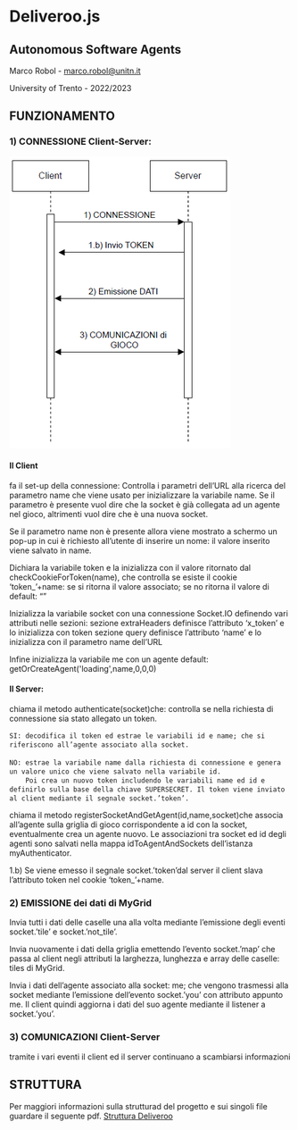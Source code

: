 # Deliveroo.js

## Autonomous Software Agents

Marco Robol - marco.robol@unitn.it

University of Trento - 2022/2023

## FUNZIONAMENTO
### 1) CONNESSIONE Client-Server:
![Image text](/README-Image/Immagine-Funzionamento.PNG)
#### Il Client
fa il set-up della connessione:
Controlla i parametri dell’URL alla ricerca del parametro name che viene usato per inizializzare la variabile name. Se il parametro è presente vuol dire che la socket è già collegata ad un agente nel gioco, altrimenti vuol dire che è una nuova socket.

Se il parametro name non è presente allora viene mostrato a schermo un pop-up in cui è richiesto all’utente di inserire un nome: il valore inserito viene salvato in name.

Dichiara la variabile token e la inizializza con il valore ritornato dal checkCookieForToken(name), che controlla se esiste il cookie ‘token_’+name:
se si ritorna il valore associato; se no ritorna il valore di default: “”

Inizializza la variabile socket con una connessione Socket.IO definendo vari attributi nelle sezioni:
sezione extraHeaders definisce l’attributo ‘x_token’ e lo inizializza con token
sezione query definisce l’attributo ‘name’ e lo inizializza con il parametro name dell’URL

Infine inizializza la variabile me con un agente default: getOrCreateAgent('loading',name,0,0,0)

#### Il Server:
chiama il metodo authenticate(socket)che:
controlla se nella richiesta di connessione sia stato allegato un token.

    SI: decodifica il token ed estrae le variabili id e name; che si riferiscono all’agente associato alla socket. 

    NO: estrae la variabile name dalla richiesta di connessione e genera un valore unico che viene salvato nella variabile id.  
        Poi crea un nuovo token includendo le variabili name ed id e definirlo sulla base della chiave SUPERSECRET. Il token viene inviato al client mediante il segnale socket.’token’. 

chiama il metodo registerSocketAndGetAgent(id,name,socket)che associa all’agente sulla griglia di gioco corrispondente a id con la socket, eventualmente crea un agente nuovo. 
Le associazioni tra socket ed id degli agenti sono salvati nella mappa  idToAgentAndSockets dell’istanza myAuthenticator.

1.b) Se viene emesso il segnale socket.’token’dal server il client slava l’attributo token nel cookie ‘token_’+name. 

### 2) EMISSIONE dei dati di MyGrid

Invia tutti i dati delle caselle una alla volta mediante l’emissione degli eventi socket.’tile’ e socket.’not_tile’. 

Invia nuovamente i dati della griglia emettendo l’evento socket.’map’ che passa al client negli attributi la larghezza, lunghezza e array delle caselle: tiles di MyGrid. 

Invia i dati dell’agente associato alla socket: me; che vengono trasmessi alla socket mediante l’emissione dell’evento socket.’you’ con attributo appunto me. Il client quindi aggiorna i dati del suo agente mediante il listener a socket.’you’.


### 3) COMUNICAZIONI Client-Server

tramite i vari eventi il client ed il server continuano a scambiarsi informazioni


## STRUTTURA
Per maggiori informazioni sulla strutturad del progetto e sui singoli file guardare il seguente pdf. 
[Struttura Deliveroo](/README-Image/Struttura%20Deliveroo.pdf)

